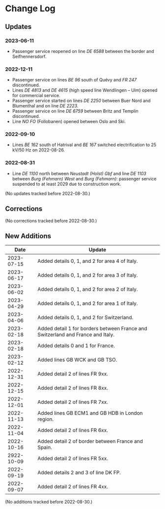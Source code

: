 # Change Log

## Updates

### 2023-06-11

* Passenger service reopened on line _DE 6588_ between the border and
  Seifhennersdorf.

### 2022-12-11

* Passenger service on lines _BE 96_ south of Quévy and _FR 247_ discontinued.
* Lines _DE 4813_ and _DE 4615_ (high speed line Wendlingen – Ulm) opened for
  commercial service.
* Passenger service started on lines _DE 2250_ between Buer Nord and
  Blumenthal and on line _DE 2223_.
* Passenger service on line _DE 6759_ between Britz and Templin
  discontinued.
* Line _NO FO_ (Follobanen) opened between Oslo and Ski.

### 2022-09-10

* Lines _BE 162_ south of Hatrival and _BE 167_ switched electrification
  to 25 kV/50 Hz on 2022-08-26.

### 2022-08-31

*  Line _DE 1100_ north between _Neustadt (Holst) Gbf_ and line _DE 1103_
   between _Burg (Fehmarn) West_ and _Burg (Fehmarn)_: passenger service
   suspended to at least 2029 due to construction work.

(No updates tracked before 2022-08-30.)

## Corrections

(No corrections tracked before 2022-08-30.)

## New Additions

| Date | Update |
| ---- | ------ |
| 2023-07-15 | Added details 0, 1, and 2 for area 4 of Italy. |
| 2023-06-17 | Added details 0, 1, and 2 for area 3 of Italy. |
| 2023-06-02 | Added details 0, 1, and 2 for area 2 of Italy. |
| 2023-04-29 | Added details 0, 1, and 2 for area 1 of Italy. |
| 2023-04-06 | Added details 0, 1, and 2 for Switzerland. |
| 2023-02-18 | Added detail 1 for borders between France and Switzerland and France and Italy. |
| 2023-02-18 | Added details 0 and 1 for France. |
| 2023-02-12 | Added lines GB WCK and GB TSO. |
| 2022-12-31 | Added detail 2 of lines FR 9xx. |
| 2022-12-15 | Added detail 2 of lines FR 8xx. |
| 2022-12-01 | Added detail 2 of lines FR 7xx. |
| 2022-11-13 | Added lines GB ECM1 and GB HDB in London region. |
| 2022-11-04 | Added detail 2 of lines FR 6xx. |
| 2022-10-16 | Added detail 2 of border between France and Spain. |
| 2922-10-09 | Added detail 2 of lines FR 5xx. |
| 2022-09-19 | Added details 2 and 3 of line DK FP. |
| 2022-09-07 | Added detail 2 of lines FR 4xx. |

(No additions tracked before 2022-08-30.)

